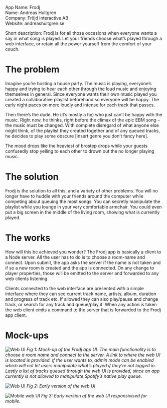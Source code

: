 App Name: Frodj  
Name: Andreas Hultgren  
Company: Fröjd Interactive AB  
Website: andreashultgren.se

Short description: Frodj is for all those occasions when everyone wants a say in what song is played. Let your friends choose what’s played through a web interface, or retain all the power yourself from the comfort of your couch.

# The problem

Imagine you’re hosting a house party. The music is playing, everyone’s happy and trying to hear each other through the loud music and enjoying themselves in general. Since everyone wants their own music played you created a collaborative playlist beforehand so everyone will be happy. The early night paces on more loudly and intense for each track that passes.

Then there’s the dude. He (it’s mostly a he) who just can’t be happy with the music. Right now, he thinks, right before the climax of the epic EBM song – the music must be changed. With complete disregard of what anyone else might think, of the playlist they created together and of any queued tracks, he decides to play some obscure [insert genre you don’t fancy here].

The mood drops like the heaviest of brostep drops while your guests confusedly stop yelling to each other to drown out the no longer playing music.

# The solution

Frodj is the solution to all this, and a variety of other problems. You will no longer have to huddle with your friends around the computer while competing about queuing the most songs. You can secretly manipulate the playlist while you lounge in your very comfortable armchair. You could even put a big screen in the middle of the living room, showing what is currently played. 

# The works

How will this be achieved you wonder? The Frodj app is basically a client to a Node server. All the user has to do is to choose a room-name and connect. Upon submit, the app asks the server if the name is not taken and if so a new room is created and the app is connected. On any change to player properties, those will be emitted to the server and forwarded to any web clients listening.

Clients connected to the web interface are presented with a simple interface where they can see current track name, artists, album, duration and progress of track etc. If allowed they can also play/pause and change track, or search for any track and queue/play it. When any action is taken the web client emits a command to the server that is forwarded to the Frodj app client. 

# Mock-ups

![Web UI](https://raw.github.com/ahultgren/Spotify-Slave/master/concept-v1/figures/figure1.png)
_Fig 1: Mock-up of the Frodj app UI. The main functionality is to choose a room name and connect to the server. A link to where the web UI is located is provided. If the user wants to, admin mode can be enabled which will not let users manipulate what’s played if they’re not logged in. Lastly a list of tracks queued through the web UI is provided, since an app currently is not allowed to manipulate Spotify’s native play queue._


![Web UI](https://raw.github.com/ahultgren/Spotify-Slave/master/concept-v1/figures/figure2.png)
_Fig 2: Early version of the web UI_

![Mobile web UI](https://raw.github.com/ahultgren/Spotify-Slave/master/concept-v1/figures/figure3.png)
_Fig 3: Early version of the web UI responsivised for mobile._
